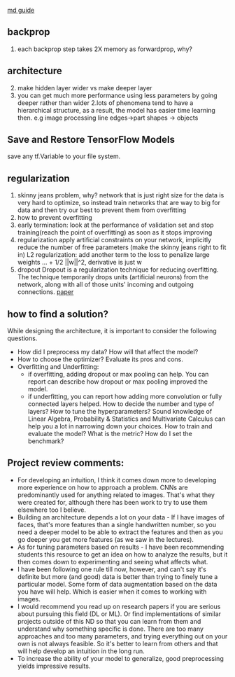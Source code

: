 [md guide](https://guides.github.com/features/mastering-markdown/)
##  backprop
1. each backprop step takes 2X memory as forwardprop, why?
## architecture
2. make hidden layer wider vs make deeper layer
  1. you can get much more performance using less parameters by going deeper rather than wider
  2.lots of phenomena tend to have a hierarchical structure, as a result, the model has easier time learning then.  e.g image processing line edges->part shapes -> objects
## Save and Restore TensorFlow Models
save any tf.Variable to your file system.

## regularization
1. skinny jeans problem, why?
  network that is just right size for the data is very hard to optimize, so instead train networks that are way to big for data
  and then try our best to prevent them from overfitting
2. how to prevent overfitting
  1. early termination: look at the performance of validation set and stop training(reach the point of overfitting) as soon as it stops improving
  2. regularization
  apply artificial constraints on your network, implicitly reduce the number of free parameters (make the skinny jeans right to fit in)
  L2 regularization: add another term to the loss to penalize large weights ... + 1/2 ||w||^2, derivative is just w
  3. dropout
  Dropout is a regularization technique for reducing overfitting. The technique temporarily drops units (artificial neurons) from the network, along with all of those units' incoming and outgoing connections. [paper](http://jmlr.org/papers/volume15/srivastava14a.old/srivastava14a.pdf)

## how to find a solution?
While designing the architecture, it is important to consider the following questions.

- How did I preprocess my data? How will that affect the model?
- How to choose the optimizer? Evaluate its pros and cons.
- Overfitting and Underfitting:
  - if overfitting, adding dropout or max pooling can help. You can report can describe how dropout or max pooling improved the model.
  - if underfitting, you can report how adding more convolution or fully connected layers helped.
How to decide the number and type of layers?
How to tune the hyperparameters? Sound knowledge of Linear Algebra, Probability & Statistics and Multivariate Calculus can help you a lot in narrowing down your choices.
How to train and evaluate the model? What is the metric? How do I set the benchmark?
## Project review comments:
- For developing an intuition, I think it comes down more to developing more experience on how to approach a problem.
CNNs are predominantly used for anything related to images. That's what they were created for, although there has been work to try to use them elsewhere too I believe.
- Building an architecture depends a lot on your data - If I have images of faces, that's more features than a single handwritten number, so you need a deeper model to be able to extract the features and then as you go deeper you get more features (as we saw in the lectures).
- As for tuning parameters based on results - I have been recommending students this resource to get an idea on how to analyze the results, but it then comes down to experimenting and seeing what affects what.
- I have been following one rule till now, however, and can't say it's definite but more (and good) data is better than trying to finely tune a particular model. Some form of data augmentation based on the data you have will help. Which is easier when it comes to working with images.
- I would recommend you read up on research papers if you are serious about pursuing this field (DL or ML). Or find implementations of similar projects outside of this ND so that you can learn from them and understand why something specific is done. There are too many approaches and too many parameters, and trying everything out on your own is not always feasible. So it's better to learn from others and that will help develop an intuition in the long run.
- To increase the ability of your model to generalize, good preprocessing yields impressive results.
